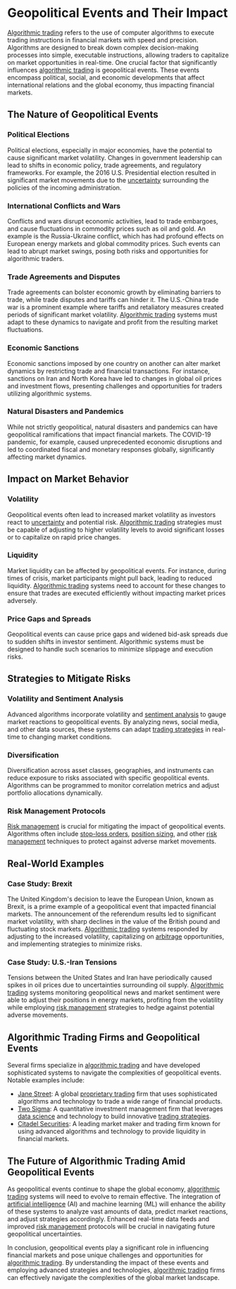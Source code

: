 # Geopolitical Events and Their Impact

[Algorithmic trading](../a/algorithmic_trading.md) refers to the use of computer algorithms to execute trading instructions in financial markets with speed and precision. Algorithms are designed to break down complex decision-making processes into simple, executable instructions, allowing traders to capitalize on market opportunities in real-time. One crucial factor that significantly influences [algorithmic trading](../a/algorithmic_trading.md) is geopolitical events. These events encompass political, social, and economic developments that affect international relations and the global economy, thus impacting financial markets.

## The Nature of Geopolitical Events

### Political Elections
Political elections, especially in major economies, have the potential to cause significant market volatility. Changes in government leadership can lead to shifts in economic policy, trade agreements, and regulatory frameworks. For example, the 2016 U.S. Presidential election resulted in significant market movements due to the [uncertainty](../u/uncertainty_in_trading.md) surrounding the policies of the incoming administration.

### International Conflicts and Wars
Conflicts and wars disrupt economic activities, lead to trade embargoes, and cause fluctuations in commodity prices such as oil and gold. An example is the Russia-Ukraine conflict, which has had profound effects on European energy markets and global commodity prices. Such events can lead to abrupt market swings, posing both risks and opportunities for algorithmic traders.

### Trade Agreements and Disputes
Trade agreements can bolster economic growth by eliminating barriers to trade, while trade disputes and tariffs can hinder it. The U.S.-China trade war is a prominent example where tariffs and retaliatory measures created periods of significant market volatility. [Algorithmic trading](../a/algorithmic_trading.md) systems must adapt to these dynamics to navigate and profit from the resulting market fluctuations.

### Economic Sanctions
Economic sanctions imposed by one country on another can alter market dynamics by restricting trade and financial transactions. For instance, sanctions on Iran and North Korea have led to changes in global oil prices and investment flows, presenting challenges and opportunities for traders utilizing algorithmic systems.

### Natural Disasters and Pandemics
While not strictly geopolitical, natural disasters and pandemics can have geopolitical ramifications that impact financial markets. The COVID-19 pandemic, for example, caused unprecedented economic disruptions and led to coordinated fiscal and monetary responses globally, significantly affecting market dynamics.

## Impact on Market Behavior

### Volatility
Geopolitical events often lead to increased market volatility as investors react to [uncertainty](../u/uncertainty_in_trading.md) and potential risk. [Algorithmic trading](../a/algorithmic_trading.md) strategies must be capable of adjusting to higher volatility levels to avoid significant losses or to capitalize on rapid price changes.

### Liquidity
Market liquidity can be affected by geopolitical events. For instance, during times of crisis, market participants might pull back, leading to reduced liquidity. [Algorithmic trading](../a/algorithmic_trading.md) systems need to account for these changes to ensure that trades are executed efficiently without impacting market prices adversely.

### Price Gaps and Spreads
Geopolitical events can cause price gaps and widened bid-ask spreads due to sudden shifts in investor sentiment. Algorithmic systems must be designed to handle such scenarios to minimize slippage and execution risks.

## Strategies to Mitigate Risks

### Volatility and Sentiment Analysis
Advanced algorithms incorporate volatility and [sentiment analysis](../s/sentiment_analysis.md) to gauge market reactions to geopolitical events. By analyzing news, social media, and other data sources, these systems can adapt [trading strategies](../t/trading_strategies.md) in real-time to changing market conditions.

### Diversification
Diversification across asset classes, geographies, and instruments can reduce exposure to risks associated with specific geopolitical events. Algorithms can be programmed to monitor correlation metrics and adjust portfolio allocations dynamically.

### Risk Management Protocols
[Risk management](../r/risk_management.md) is crucial for mitigating the impact of geopolitical events. Algorithms often include [stop-loss orders](../s/stop-loss_orders.md), [position sizing](../p/position_sizing.md), and other [risk management](../r/risk_management.md) techniques to protect against adverse market movements.

## Real-World Examples

### Case Study: Brexit
The United Kingdom's decision to leave the European Union, known as Brexit, is a prime example of a geopolitical event that impacted financial markets. The announcement of the referendum results led to significant market volatility, with sharp declines in the value of the British pound and fluctuating stock markets. [Algorithmic trading](../a/algorithmic_trading.md) systems responded by adjusting to the increased volatility, capitalizing on [arbitrage](../a/arbitrage.md) opportunities, and implementing strategies to minimize risks.

### Case Study: U.S.-Iran Tensions
Tensions between the United States and Iran have periodically caused spikes in oil prices due to uncertainties surrounding oil supply. [Algorithmic trading](../a/algorithmic_trading.md) systems monitoring geopolitical news and market sentiment were able to adjust their positions in energy markets, profiting from the volatility while employing [risk management](../r/risk_management.md) strategies to hedge against potential adverse movements.

## Algorithmic Trading Firms and Geopolitical Events

Several firms specialize in [algorithmic trading](../a/algorithmic_trading.md) and have developed sophisticated systems to navigate the complexities of geopolitical events. Notable examples include:

- [Jane Street](https://www.janestreet.com/): A global [proprietary trading](../p/proprietary_trading.md) firm that uses sophisticated algorithms and technology to trade a wide range of financial products.
- [Two Sigma](https://www.twosigma.com/): A quantitative investment management firm that leverages [data science](../d/data_science_in_trading.md) and technology to build innovative [trading strategies](../t/trading_strategies.md).
- [Citadel Securities](https://www.citadelsecurities.com/): A leading market maker and trading firm known for using advanced algorithms and technology to provide liquidity in financial markets.

## The Future of Algorithmic Trading Amid Geopolitical Events

As geopolitical events continue to shape the global economy, [algorithmic trading](../a/algorithmic_trading.md) systems will need to evolve to remain effective. The integration of [artificial intelligence](../a/artificial_intelligence_in_trading.md) (AI) and machine learning (ML) will enhance the ability of these systems to analyze vast amounts of data, predict market reactions, and adjust strategies accordingly. Enhanced real-time data feeds and improved [risk management](../r/risk_management.md) protocols will be crucial in navigating future geopolitical uncertainties.

In conclusion, geopolitical events play a significant role in influencing financial markets and pose unique challenges and opportunities for [algorithmic trading](../a/algorithmic_trading.md). By understanding the impact of these events and employing advanced strategies and technologies, [algorithmic trading](../a/algorithmic_trading.md) firms can effectively navigate the complexities of the global market landscape.
